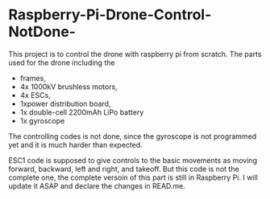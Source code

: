 # Raspberry-Pi-Drone-Control-NotDone-
This project is to control the drone with raspberry pi from scratch. The parts used for the drone including the 
  - frames, 
  - 4x 1000kV brushless motors, 
  - 4x ESCs, 
  - 1xpower distribution board, 
  - 1x double-cell 2200mAh LiPo battery
  - 1x gyroscope
  
 The controlling codes is not done, since the gyroscope is not programmed yet and it is much harder than expected.
 
 
 ESC1 code is supposed to give controls to the basic movements as moving forward, backward, left and right, and takeoff.
 But this code is not the complete one, the complete versoin of this part is still in Raspberry Pi. I will update it ASAP and declare the changes in READ.me.

